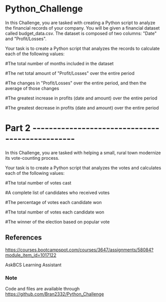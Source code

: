 # Python_Challenge 
In this Challenge, you are tasked with creating a Python script to analyze the financial records of your company. You will be given a financial dataset called budget_data.csv. The dataset is composed of two columns: "Date" and "Profit/Losses".

Your task is to create a Python script that analyzes the records to calculate each of the following values:

#The total number of months included in the dataset

#The net total amount of "Profit/Losses" over the entire period

#The changes in "Profit/Losses" over the entire period, and then the average of those changes

#The greatest increase in profits (date and amount) over the entire period

#The greatest decrease in profits (date and amount) over the entire period

# Part 2 ------------------------------------------------

In this Challenge, you are tasked with helping a small, rural town modernize its vote-counting process.

Your task is to create a Python script that analyzes the votes and calculates each of the following values:

#The total number of votes cast

#A complete list of candidates who received votes

#The percentage of votes each candidate won

#The total number of votes each candidate won

#The winner of the election based on popular vote


## References

https://courses.bootcampspot.com/courses/3647/assignments/58084?module_item_id=1017122

AskBCS Learning Assistant

### Note

Code and files are available through https://github.com/Bran2332/Python_Challenge

